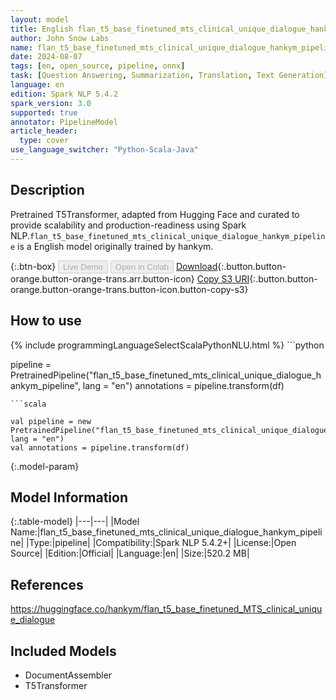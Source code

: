 ```yaml
---
layout: model
title: English flan_t5_base_finetuned_mts_clinical_unique_dialogue_hankym_pipeline pipeline T5Transformer from hankym
author: John Snow Labs
name: flan_t5_base_finetuned_mts_clinical_unique_dialogue_hankym_pipeline
date: 2024-08-07
tags: [en, open_source, pipeline, onnx]
task: [Question Answering, Summarization, Translation, Text Generation]
language: en
edition: Spark NLP 5.4.2
spark_version: 3.0
supported: true
annotator: PipelineModel
article_header:
  type: cover
use_language_switcher: "Python-Scala-Java"
---
```


## Description

Pretrained T5Transformer, adapted from Hugging Face and curated to provide scalability and production-readiness using Spark NLP.`flan_t5_base_finetuned_mts_clinical_unique_dialogue_hankym_pipeline` is a English model originally trained by hankym.

{:.btn-box}
<button class="button button-orange" disabled>Live Demo</button>
<button class="button button-orange" disabled>Open in Colab</button>
[Download](https://s3.amazonaws.com/auxdata.johnsnowlabs.com/public/models/flan_t5_base_finetuned_mts_clinical_unique_dialogue_hankym_pipeline_en_5.4.2_3.0_1723065827592.zip){:.button.button-orange.button-orange-trans.arr.button-icon}
[Copy S3 URI](s3://auxdata.johnsnowlabs.com/public/models/flan_t5_base_finetuned_mts_clinical_unique_dialogue_hankym_pipeline_en_5.4.2_3.0_1723065827592.zip){:.button.button-orange.button-orange-trans.button-icon.button-copy-s3}

## How to use



<div class="tabs-box" markdown="1">
{% include programmingLanguageSelectScalaPythonNLU.html %}
```python

pipeline = PretrainedPipeline("flan_t5_base_finetuned_mts_clinical_unique_dialogue_hankym_pipeline", lang = "en")
annotations =  pipeline.transform(df)   

```
```scala

val pipeline = new PretrainedPipeline("flan_t5_base_finetuned_mts_clinical_unique_dialogue_hankym_pipeline", lang = "en")
val annotations = pipeline.transform(df)

```
</div>

{:.model-param}
## Model Information

{:.table-model}
|---|---|
|Model Name:|flan_t5_base_finetuned_mts_clinical_unique_dialogue_hankym_pipeline|
|Type:|pipeline|
|Compatibility:|Spark NLP 5.4.2+|
|License:|Open Source|
|Edition:|Official|
|Language:|en|
|Size:|520.2 MB|

## References

https://huggingface.co/hankym/flan_t5_base_finetuned_MTS_clinical_unique_dialogue

## Included Models

- DocumentAssembler
- T5Transformer